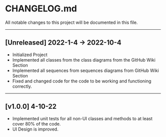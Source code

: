 # CHANGELOG.md
All notable changes to this project will be documented in this file.
***
## [Unreleased] 2022-1-4 -> 2022-10-4
* Initialized Project
* Implemented all classes from the class diagrams from the GitHub Wiki Section
* Implemented all sequences from sequences diagrams from GitHub Wiki Section
* Fixed and changed code for the code to be working and functioning correctly.
***
## [v1.0.0] 4-10-22
* Implemented unit tests for all non-UI classes and methods to at least cover 80% of the code.
* UI Design is improved. 

